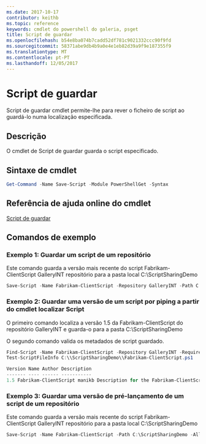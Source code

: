 ```yaml
---
ms.date: 2017-10-17
contributor: keithb
ms.topic: reference
keywords: cmdlet do powershell do galeria, psget
title: Script de guardar
ms.openlocfilehash: b54e8ba074b7cadd52df781c9021332ccc90f9fd
ms.sourcegitcommit: 58371abe9db4b9a0e4e1eb82d39a9f9e187355f9
ms.translationtype: MT
ms.contentlocale: pt-PT
ms.lasthandoff: 12/05/2017
---
```

# <a name="save-script"></a>Script de guardar

Script de guardar cmdlet permite-lhe para rever o ficheiro de script ao guardá-lo numa localização especificada.

## <a name="description"></a>Descrição

O cmdlet de Script de guardar guarda o script especificado.

## <a name="cmdlet-syntax"></a>Sintaxe de cmdlet

```powershell
Get-Command -Name Save-Script -Module PowerShellGet -Syntax
```
## <a name="cmdlet-online-help-reference"></a>Referência de ajuda online do cmdlet

[Script de guardar](http://go.microsoft.com/fwlink/?LinkId=619786)

## <a name="example-commands"></a>Comandos de exemplo

### <a name="example-1-save-a-script-from-a-repository"></a>Exemplo 1: Guardar um script de um repositório
Este comando guarda a versão mais recente do script Fabrikam-ClientScript GalleryINT repositório para a pasta local C:\ScriptSharingDemo

```powershell
Save-Script -Name Fabrikam-ClientScript -Repository GalleryINT -Path C:\ScriptSharingDemo
```

### <a name="example-2-save-a-version-of-a-script-by-piping-from-the-find-script-cmdlet"></a>Exemplo 2: Guardar uma versão de um script por piping a partir do cmdlet localizar Script

O primeiro comando localiza a versão 1.5 da Fabrikam-ClientScript do repositório GalleryINT e guarda-o para a pasta C:\ScriptSharingDemo

O segundo comando valida os metadados de script guardado.

```powershell
Find-Script -Name Fabrikam-ClientScript -Repository GalleryINT -RequiredVersion 1.5 | Save-Script -Path C:\\ScriptSharingDemo
Test-ScriptFileInfo C:\\ScriptSharingDemo\\Fabrikam-ClientScript.ps1

Version Name Author Description
------- ---- ------ -----------
1.5 Fabrikam-ClientScript manikb Description for the Fabrikam-ClientScript script
```

### <a name="example-3-save-a-prerelease-version-of-a-script-from-a-repository"></a>Exemplo 3: Guardar uma versão de pré-lançamento de um script de um repositório
Este comando guarda a versão mais recente do script Fabrikam-ClientScript GalleryINT repositório para a pasta local C:\ScriptSharingDemo

```powershell
Save-Script -Name Fabrikam-ClientScript -Path C:\ScriptSharingDemo -AllowPrerelease
```

